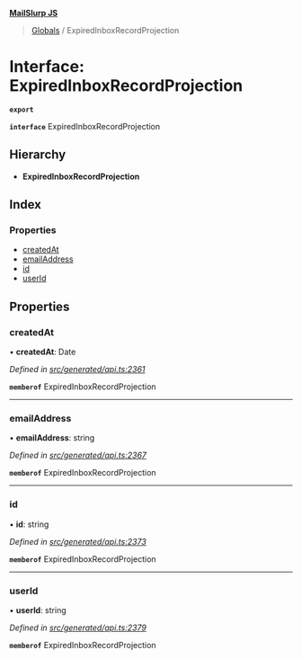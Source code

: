 **[MailSlurp JS](../README.md)**

> [Globals](../README.md) / ExpiredInboxRecordProjection

# Interface: ExpiredInboxRecordProjection

**`export`** 

**`interface`** ExpiredInboxRecordProjection

## Hierarchy

* **ExpiredInboxRecordProjection**

## Index

### Properties

* [createdAt](expiredinboxrecordprojection.md#createdat)
* [emailAddress](expiredinboxrecordprojection.md#emailaddress)
* [id](expiredinboxrecordprojection.md#id)
* [userId](expiredinboxrecordprojection.md#userid)

## Properties

### createdAt

•  **createdAt**: Date

*Defined in [src/generated/api.ts:2361](https://github.com/mailslurp/mailslurp-client/blob/c5e5f20/src/generated/api.ts#L2361)*

**`memberof`** ExpiredInboxRecordProjection

___

### emailAddress

•  **emailAddress**: string

*Defined in [src/generated/api.ts:2367](https://github.com/mailslurp/mailslurp-client/blob/c5e5f20/src/generated/api.ts#L2367)*

**`memberof`** ExpiredInboxRecordProjection

___

### id

•  **id**: string

*Defined in [src/generated/api.ts:2373](https://github.com/mailslurp/mailslurp-client/blob/c5e5f20/src/generated/api.ts#L2373)*

**`memberof`** ExpiredInboxRecordProjection

___

### userId

•  **userId**: string

*Defined in [src/generated/api.ts:2379](https://github.com/mailslurp/mailslurp-client/blob/c5e5f20/src/generated/api.ts#L2379)*

**`memberof`** ExpiredInboxRecordProjection
